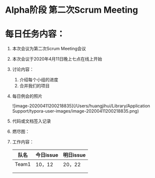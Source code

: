 # Alpha阶段 第二次Scrum Meeting

# 每日任务内容：

1. 本次会议为第二次Scrum Meeting会议

2. 本次会议于2020年4月11日晚上七点在线上开始

3. 讨论内容：

   1. 介绍每个小组的进度
   2. 合并我们的项目

4. 每日例会的照片

   ![image-20200411200218835](/Users/huangjihui/Library/Application Support/typora-user-images/image-20200411200218835.png)

5. 代码或文档签入记录

6. 燃尽图：

7. 工作内容：

   | 队名  | 今日issue | 明日issue |
   | ----- | --------- | --------- |
   | Team1 | 10，12    | 20，22    |
   |       |           |           |
   |       |           |           |

   